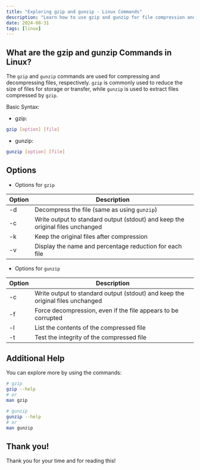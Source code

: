 ```yaml
---
title: "Exploring gzip and gunzip - Linux Commands"
description: "Learn how to use gzip and gunzip for file compression and decompression in Linux. Discover key options and commands for efficient file management."
date: 2024-08-31
tags: [linux]
---
```


## What are the gzip and gunzip Commands in Linux?

The `gzip` and `gunzip` commands are used for compressing and decompressing files, respectively. `gzip` is commonly used to reduce the size of files for storage or transfer, while `gunzip` is used to extract files compressed by `gzip`.

Basic Syntax:

- gzip:

```bash
gzip [option] [file]
```

- gunzip:

```bash
gunzip [option] [file]
```

## Options

- Options for `gzip`

| Option | Description                                                                    |
| ------ | ------------------------------------------------------------------------------ |
| -d     | Decompress the file (same as using `gunzip`)                                   |
| -c     | Write output to standard output (stdout) and keep the original files unchanged |
| -k     | Keep the original files after compression                                      |
| -v     | Display the name and percentage reduction for each file                        |

- Options for `gunzip`

| Option | Description                                                                    |
| ------ | ------------------------------------------------------------------------------ |
| -c     | Write output to standard output (stdout) and keep the original files unchanged |
| -f     | Force decompression, even if the file appears to be corrupted                  |
| -l     | List the contents of the compressed file                                       |
| -t     | Test the integrity of the compressed file                                      |

## Additional Help

You can explore more by using the commands:

```bash
# gzip
gzip --help
# or
man gzip

# gunzip
gunzip --help
# or
man gunzip
```

## Thank you!

Thank you for your time and for reading this!
